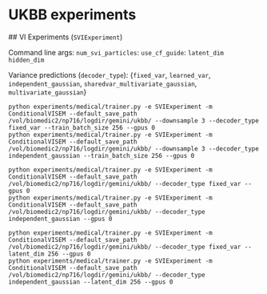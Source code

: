 # UKBB experiments

## VI Experiments (`SVIExperiment`)

Command line args:
`num_svi_particles`: 
`use_cf_guide`:
`latent_dim`
`hidden_dim`

Variance predictions (`decoder_type`):
{`fixed_var`, `learned_var`, `independent_gaussian`, `sharedvar_multivariate_gaussian`, `multivariate_gaussian`}

```
python experiments/medical/trainer.py -e SVIExperiment -m ConditionalVISEM --default_save_path /vol/biomedic2/np716/logdir/gemini/ukbb/ --downsample 3 --decoder_type fixed_var --train_batch_size 256 --gpus 0
python experiments/medical/trainer.py -e SVIExperiment -m ConditionalVISEM --default_save_path /vol/biomedic2/np716/logdir/gemini/ukbb/ --downsample 3 --decoder_type independent_gaussian --train_batch_size 256 --gpus 0

python experiments/medical/trainer.py -e SVIExperiment -m ConditionalVISEM --default_save_path /vol/biomedic2/np716/logdir/gemini/ukbb/ --decoder_type fixed_var --gpus 0
python experiments/medical/trainer.py -e SVIExperiment -m ConditionalVISEM --default_save_path /vol/biomedic2/np716/logdir/gemini/ukbb/ --decoder_type independent_gaussian --gpus 0

python experiments/medical/trainer.py -e SVIExperiment -m ConditionalVISEM --default_save_path /vol/biomedic2/np716/logdir/gemini/ukbb/ --decoder_type fixed_var --latent_dim 256 --gpus 0
python experiments/medical/trainer.py -e SVIExperiment -m ConditionalVISEM --default_save_path /vol/biomedic2/np716/logdir/gemini/ukbb/ --decoder_type independent_gaussian --latent_dim 256 --gpus 0
```